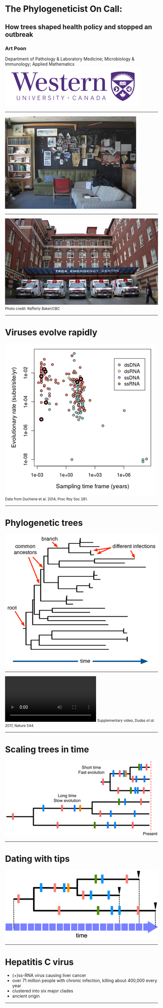 # The Phylogeneticist On Call:
## How trees shaped health policy and stopped an outbreak
### Art Poon
Department of Pathology & Laboratory Medicine; Microbiology & Immunology; Applied Mathematics
![](/img/UWO_Logo.svg)

---

![](/img/zoology-huts.png)

---

![](/img/st-paul-s-hub.jpg)
<small>Photo credit: Rafferty Baker/CBC</small>

---

# Viruses evolve rapidly

![](/img/virus-rates.png)
<small>Data from Duchene et al. 2014, Proc Roy Soc 281.</small>

---

# Phylogenetic trees

![](/img/phylogeny.png)

---

<video data-autoplay data-src="/img/nature22040-sv1.mp4" type="video/mp4"></video>
<small>Supplementary video, Dudas <i>et al.</i> 2017, Nature 544.</small>

---

# Scaling trees in time

![](/img/timetree.png)

---

# Dating with tips

![](/img/timetree-scaled.png)

---

# Hepatitis C virus

* (+)ss-RNA virus causing liver cancer
* over 71 million people with chronic infection, killing about 400,000 every year
* clustered into six major clades
* ancient origin 


---

<section data-state="tree">
  <div id="tree" class="fig-container"
       data-fig-id="fig-phylo"
       data-file="phylo.html"
       style="height:700px"></div>
</section>

---


# HCV and Simeprevir

<img src="/img/Simeprevir.svg" width="200">

---

<img src="/img/HCV-Joy.png" height="600">

---

<img src="/img/lancet-fig4.png" height="650">

---




